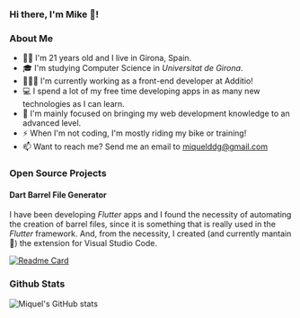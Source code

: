 ### Hi there, I'm Mike 👋!

### About Me
- 👦🏻 I'm 21 years old and I live in Girona, Spain.
- 🎓 I'm studying Computer Science in _Universitat de Girona_.
- 👨🏻‍💻 I'm currently working as a front-end developer at Additio!
- 💻 I spend a lot of my free time developing apps in as many new technologies as I can learn.
- 🎯 I'm mainly focused on bringing my web development knowledge to an advanced level.
- ⚡ When I'm not coding, I'm mostly riding my bike or training!
- 📫 Want to reach me? Send me an email to miquelddg@gmail.com

### Open Source Projects

#### Dart Barrel File Generator

I have been developing _Flutter_ apps and I found the necessity of automating the creation of barrel files, since it is something that is really used in the _Flutter_ framework. And, from the necessity, I created (and currently mantain 👷) the extension for Visual Studio Code.

[![Readme Card](https://github-readme-stats.vercel.app/api/pin/?username=mikededo&repo=dartBarrelFileGenerator)](https://github.com/mikededo/dartBarrelFileGenerator)

### Github Stats

![Miquel's GitHub stats](https://github-readme-stats.vercel.app/api?username=mikededo&show_icons=true)
